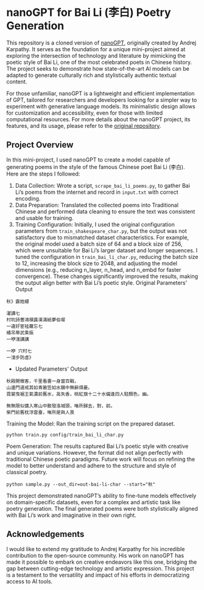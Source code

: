 
# nanoGPT for Bai Li (李白) Poetry Generation
This repository is a cloned version of [nanoGPT](https://github.com/karpathy/nanoGPT), originally created by Andrej Karpathy. It serves as the foundation for a unique mini-project aimed at exploring the intersection of technology and literature by mimicking the poetic style of Bai Li, one of the most celebrated poets in Chinese history. The project seeks to demonstrate how state-of-the-art AI models can be adapted to generate culturally rich and stylistically authentic textual content.

For those unfamiliar, nanoGPT is a lightweight and efficient implementation of GPT, tailored for researchers and developers looking for a simpler way to experiment with generative language models. Its minimalistic design allows for customization and accessibility, even for those with limited computational resources. For more details about the nanoGPT project, its features, and its usage, please refer to the [original repository](https://github.com/karpathy/nanoGPT).

## Project Overview
In this mini-project, I used nanoGPT to create a model capable of generating poems in the style of the famous Chinese poet Bai Li (李白). Here are the steps I followed:

1. Data Collection: Wrote a script, `scrape_bai_li_poems.py`, to gather Bai Li’s poems from the internet and record in `input.txt` with correct encoding.
2. Data Preparation: Translated the collected poems into Traditional Chinese and performed data cleaning to ensure the text was consistent and usable for training.
3. Training Configuration: Initially, I used the original configuration parameters from `train_shakespeare_char.py`, but the output was not satisfactory due to mismatched dataset characteristics. For example, the original model used a batch size of 64 and a block size of 256, which were unsuitable for Bai Li’s larger dataset and longer sequences. I tuned the configuration in `train_bai_li_char.py`, reducing the batch size to 12, increasing the block size to 2048, and adjusting the model dimensions (e.g., reducing n_layer, n_head, and n_embd for faster convergence). These changes significantly improved the results, making the output align better with Bai Li’s poetic style.
Original Parameters' Output
```
秋》露姓縵

濯講七
村吮詩薔鴻積露漠滿紙夢伯墀
一違好宦袪蘿忘七
橘吊蒂武乘振
一咿淺講講

一咿 穴村七
一淺步防虛》
```

- Updated Parameters' Output
```
秋殿開徵客，千里看書一身當百戰，
山邊門道戒其如青箬笠如水腸中無辭煩憂。
霓裳曳裾王氣濃前舊水，高失香，桃紅旗十二十水偏逢四人駐顏色，幽。

無無限似儂入寒山中散發洛城頭，唯所歸去，對，前。
柴門前舊枕浮雲臺，唯所是與人畏
```

Training the Model: Ran the training script on the prepared dataset.
```
python train.py config/train_bai_li_char.py
```
Poem Generation: The results captured Bai Li’s poetic style with creative and unique variations. However, the format did not align perfectly with traditional Chinese poetic paradigms. Future work will focus on refining the model to better understand and adhere to the structure and style of classical poetry.
```
python sample.py --out_dir=out-bai-li-char --start="秋"
```
This project demonstrated nanoGPT’s ability to fine-tune models effectively on domain-specific datasets, even for a complex and artistic task like poetry generation. The final generated poems were both stylistically aligned with Bai Li’s work and imaginative in their own right.

## Acknowledgements
I would like to extend my gratitude to Andrej Karpathy for his incredible contribution to the open-source community. His work on nanoGPT has made it possible to embark on creative endeavors like this one, bridging the gap between cutting-edge technology and artistic expression. This project is a testament to the versatility and impact of his efforts in democratizing access to AI tools.
